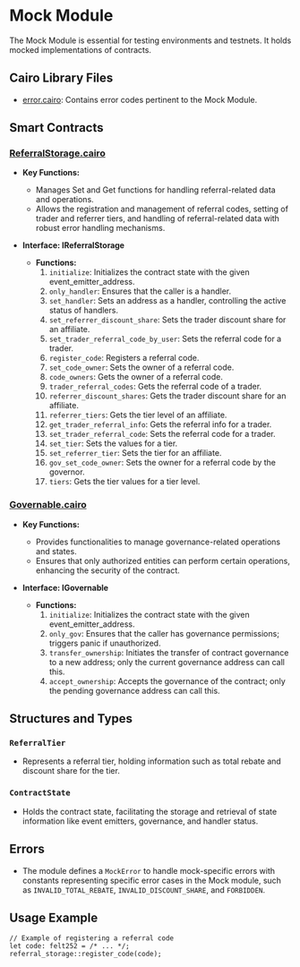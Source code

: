 # Mock Module

The Mock Module is essential for testing environments and testnets. It holds mocked implementations of contracts.

## Cairo Library Files
- [error.cairo](https://github.com/keep-starknet-strange/satoru/blob/main/src/mock/error.cairo): Contains error codes pertinent to the Mock Module.

## Smart Contracts

### [ReferralStorage.cairo](https://github.com/keep-starknet-strange/satoru/blob/main/src/mock/referral_stoage.cairo)
- **Key Functions:**
  - Manages Set and Get functions for handling referral-related data and operations.
  - Allows the registration and management of referral codes, setting of trader and referrer tiers, and handling of referral-related data with robust error handling mechanisms.

- **Interface: IReferralStorage<TContractState>**
  - **Functions:**
    1. `initialize`: Initializes the contract state with the given event_emitter_address.
    2. `only_handler`: Ensures that the caller is a handler.
    3. `set_handler`: Sets an address as a handler, controlling the active status of handlers.
    4. `set_referrer_discount_share`: Sets the trader discount share for an affiliate.
    5. `set_trader_referral_code_by_user`: Sets the referral code for a trader.
    6. `register_code`: Registers a referral code.
    7. `set_code_owner`: Sets the owner of a referral code.
    8. `code_owners`: Gets the owner of a referral code.
    9. `trader_referral_codes`: Gets the referral code of a trader.
    10. `referrer_discount_shares`: Gets the trader discount share for an affiliate.
    11. `referrer_tiers`: Gets the tier level of an affiliate.
    12. `get_trader_referral_info`: Gets the referral info for a trader.
    13. `set_trader_referral_code`: Sets the referral code for a trader.
    14. `set_tier`: Sets the values for a tier.
    15. `set_referrer_tier`: Sets the tier for an affiliate.
    16. `gov_set_code_owner`: Sets the owner for a referral code by the governor.
    17. `tiers`: Gets the tier values for a tier level.

### [Governable.cairo](https://github.com/keep-starknet-strange/satoru/blob/main/src/referral/governable.cairo)
- **Key Functions:**
  - Provides functionalities to manage governance-related operations and states.
  - Ensures that only authorized entities can perform certain operations, enhancing the security of the contract.

- **Interface: IGovernable<TContractState>**
  - **Functions:**
    1. `initialize`: Initializes the contract state with the given event_emitter_address.
    2. `only_gov`: Ensures that the caller has governance permissions; triggers panic if unauthorized.
    3. `transfer_ownership`: Initiates the transfer of contract governance to a new address; only the current governance address can call this.
    4. `accept_ownership`: Accepts the governance of the contract; only the pending governance address can call this.

## Structures and Types
### `ReferralTier`
  - Represents a referral tier, holding information such as total rebate and discount share for the tier.

### `ContractState`
  - Holds the contract state, facilitating the storage and retrieval of state information like event emitters, governance, and handler status.

## Errors
- The module defines a `MockError` to handle mock-specific errors with constants representing specific error cases in the Mock module, such as `INVALID_TOTAL_REBATE`, `INVALID_DISCOUNT_SHARE`, and `FORBIDDEN`.

## Usage Example
```cairo
// Example of registering a referral code
let code: felt252 = /* ... */;
referral_storage::register_code(code);